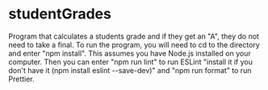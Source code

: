 # studentGrades
Program that calculates a students grade and if they get an "A", they do not need to take a final. To run the program, you will need to cd to the directory and enter "npm install". This assumes you have Node.js installed on your computer. Then you can enter "npm run lint" to run ESLint "install it if you don't have it (npm install eslint --save-dev)" and "npm run format" to run Prettier.
